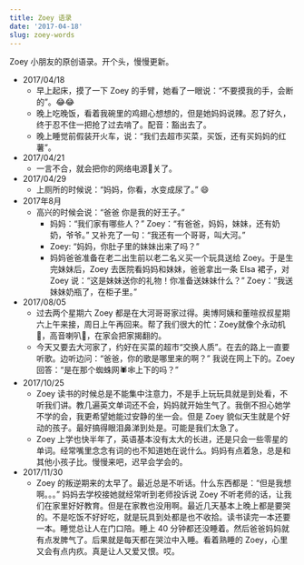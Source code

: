 ```yaml
---
title: Zoey 语录
date: '2017-04-18'
slug: zoey-words
---
```


Zoey 小朋友的原创语录。开个头，慢慢更新。

- 2017/04/18
  + 早上起床，摸了一下 Zoey 的手臂，她看了一眼说：“不要摸我的手，会断的”。😂😂
  + 晚上吃晚饭，看着我碗里的鸡翅心想想的，但是她妈妈说辣。忍了好久，终于忍不住一把抢了过去啃了。配音：豁出去了。
  + 晚上睡觉前假装开火车，说：“我们去超市买菜，买饭，还有买妈妈的红薯”。
- 2017/04/21
  + 一言不合，就会把你的网络电源:electric_plug:关了。
- 2017/04/29
  + 上厕所的时候说：“妈妈，你看，水变成尿了。” 😄
- 2017年8月
  + 高兴的时候会说：“爸爸 你是我的好王子。”
	+ 妈妈：“我们家有哪些人？” Zoey：“有爸爸，妈妈，妹妹，还有奶奶，爷爷。” 又补充了一句：“我还有一个哥哥，叫大河。”
	+ Zoey: “妈妈，你肚子里的妹妹出来了吗？”
	+ 妈妈爸爸准备在老二出生前以老二名义买一个玩具送给 Zoey。于是生完妹妹后，Zoey 去医院看妈妈和妹妹，爸爸拿出一条 Elsa 裙子，对 Zoey 说：“这是妹妹送你的礼物！你准备送妹妹什么？” Zoey：“我送妹妹奶瓶了，在柜子里。”
- 2017/08/05
  + 过去两个星期六 Zoey 都是在大河哥哥家过得。奥博阿姨和董暄叔叔星期六上午来接，周日上午再回来。帮了我们很大的忙：Zoey就像个永动机:dancer:，高音喇叭:loudspeaker:，在家会把家揭翻的。
  + 今天又要去大河家了，约好在买菜的超市“交换人质”。在去的路上一直要听歌。边听边问：“爸爸，你的歌是哪里来的啊？” 我说在网上下的。Zoey 回答：“是在那个蜘蛛网🕷🕸上下的吗？”
- 2017/10/25
  + Zoey 读书的时候总是不能集中注意力，不是手上玩玩具就是到处看，不听我们讲。教几遍英文单词还不会，妈妈就开始生气了。我倒不担心她学不学的会，我更希望她能过安静的坐一会。但是 Zoey 貌似天生就是个好动的孩子。最好搞得眼泪鼻涕到处是。可能是我们太急了。
  + Zoey 上学也快半年了，英语基本没有太大的长进，还是只会一些零星的单词。经常嘴里念念有词的也不知道她在说什么。妈妈有点着急，总是和其他小孩子比。慢慢来吧，迟早会学会的。
- 2017/11/30
  + Zoey 的叛逆期来的太早了。最近总是不听话。什么东西都是：“但是我想啊。。。” 妈妈去学校接她就经常听到老师投诉说 Zoey 不听老师的话，让我们在家里好好教育。但是在家教也没用啊。最近几天基本上晚上都是要哭的。不是吃饭不好好吃，就是玩具到处都是也不收拾。读书读完一本还要一本。睡觉总让人在门口陪。睡上 40 分钟都还没睡着。然后爸爸妈妈就有点发脾气了。后果就是每天都在哭泣中入睡。看着熟睡的 Zoey，心里又会有点内疚。真是让人又爱又恨。哎。
